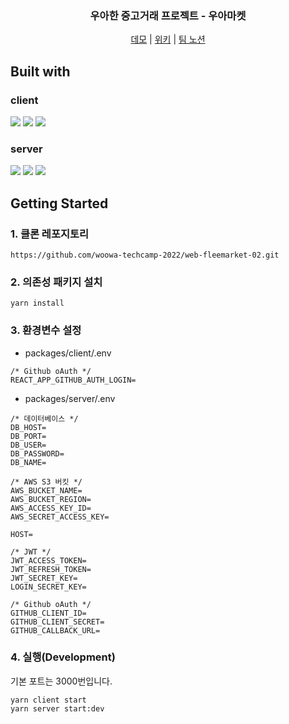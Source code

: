 <div align="center">
  <!-- 필요하시다면 로고나 이미지 추가
  <img src='https://user-images.githubusercontent.com/72490858/184244116-a5487bbe-48d1-41d0-803e-b502ce12f8ac.png' width='100px'>  
  -->
  <h3>우아한 중고거래 프로젝트 - 우아마켓</h3>
  
  [데모](http://15.164.181.228/) | [위키](https://github.com/woowa-techcamp-2022/web-fleemarket-02/wiki) | [팀 노션](https://www.notion.so/2-0fb05219488b45b392280950aafe91cd)
</div>

## Built with
### client
<div>
<!-- ts -->
<img src="https://img.shields.io/badge/TypeScript-3178C6?style=for-the-badge&logo=TypeScript&logoColor=white">
<!-- react -->
<img src="https://img.shields.io/badge/React-61DAFB?style=for-the-badge&logo=React&logoColor=white">
<!-- emotion -->
<img src="https://img.shields.io/badge/emotion-CC6699?style=for-the-badge&logoColor=black">
</div>

### server
<div>
<!-- ts -->
<img src="https://img.shields.io/badge/TypeScript-3178C6?style=for-the-badge&logo=TypeScript&logoColor=white">
<!-- express -->
<img src="https://img.shields.io/badge/Nestjs-E0234E?style=for-the-badge&logo=Nestjs&logoColor=white">
<!-- mysql -->
<img src="https://img.shields.io/badge/mysql-4479A1?style=for-the-badge&logo=mysql&logoColor=white">
 </div>
 
## Getting Started
### 1. 클론 레포지토리

```
https://github.com/woowa-techcamp-2022/web-fleemarket-02.git
```

### 2. 의존성 패키지 설치

```
yarn install
```

### 3. 환경변수 설정
- packages/client/.env
```
/* Github oAuth */
REACT_APP_GITHUB_AUTH_LOGIN=
```

- packages/server/.env
```
/* 데이터베이스 */
DB_HOST=
DB_PORT=
DB_USER=
DB_PASSWORD=
DB_NAME=

/* AWS S3 버킷 */
AWS_BUCKET_NAME=
AWS_BUCKET_REGION=
AWS_ACCESS_KEY_ID=
AWS_SECRET_ACCESS_KEY=

HOST=

/* JWT */
JWT_ACCESS_TOKEN=
JWT_REFRESH_TOKEN=
JWT_SECRET_KEY=
LOGIN_SECRET_KEY=

/* Github oAuth */
GITHUB_CLIENT_ID=
GITHUB_CLIENT_SECRET=
GITHUB_CALLBACK_URL=
```

### 4. 실행(Development)
기본 포트는 3000번입니다.
```
yarn client start
yarn server start:dev
```

